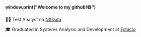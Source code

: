 **window.print("Welcome to my github!😄")**

###

👨‍💻 Test Analyst na [NttData](https://br.nttdata.com/)

🎓 Graduated in Systems Analysis and Development at [Estácio](https://estacio.br/)

